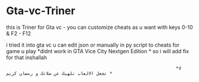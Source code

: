 # Gta-vc-Triner
this is Triner for Gta vc - you can customize cheats as u want with keys 0-10 &amp; F2 - F12

i tried it into gta vc u can edit json or manually in py script to cheats for game u play
*didnt work in GTA Vice City Nextgen Edition * so i will add fix for that inshallah

                                                                    *لا تجعل الالعاب تلهيك عن صلاتك و رمضان كريم *
